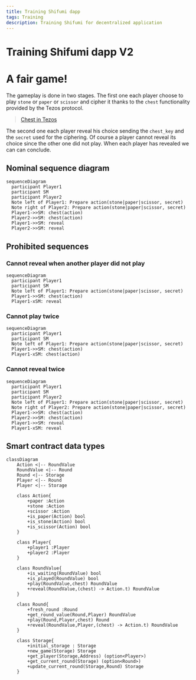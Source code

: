 ```yaml
---
title: Training Shifumi dapp
tags: Training
description: Training Shifumi for decentralized application
---
```


Training Shifumi dapp V2
===

# A fair game!

The gameplay is done in two stages. The first one each player choose to play `stone` or `paper` or `scissor`
and cipher it thanks to the `chest` functionality provided by the Tezos protocol.

> [Chest in Tezos]()

The second one each player reveal his choice sending the `chest_key` and the `secret` used for the ciphering.
Of course a player cannot reveal its choice since the other one did not play. When each player has revealed
we can can conclude.

## Nominal sequence diagram

```mermaid
sequenceDiagram
  participant Player1
  participant SM
  participant Player2
  Note left of Player1: Prepare action(stone|paper|scissor, secret)
  Note right of Player2: Prepare action(stone|paper|scissor, secret)
  Player1->>SM: chest(action)
  Player2->>SM: chest(action)
  Player1->>SM: reveal
  Player2->>SM: reveal
```

## Prohibited sequences

### Cannot reveal when another player did not play

```mermaid
sequenceDiagram
  participant Player1
  participant SM
  Note left of Player1: Prepare action(stone|paper|scissor, secret)
  Player1->>SM: chest(action)
  Player1-xSM: reveal
```

### Cannot play twice

```mermaid
sequenceDiagram
  participant Player1
  participant SM
  Note left of Player1: Prepare action(stone|paper|scissor, secret)
  Player1->>SM: chest(action)
  Player1-xSM: chest(action)
```

### Cannot reveal twice

```mermaid
sequenceDiagram
  participant Player1
  participant SM
  participant Player2
  Note left of Player1: Prepare action(stone|paper|scissor, secret)
  Note right of Player2: Prepare action(stone|paper|scissor, secret)
  Player1->>SM: chest(action)
  Player2->>SM: chest(action)
  Player1->>SM: reveal
  Player1-xSM: reveal
```

## Smart contract data types

```mermaid
classDiagram
    Action <|-- RoundValue
    RoundValue <|-- Round
    Round <|-- Storage
    Player <|-- Round
    Player <|-- Storage

    class Action{
        +paper :Action
        +stone :Action
        +scissor :Action
        +is_paper(Action) bool
        +is_stone(Action) bool
        +is_scissor(Action) bool
    }
            
    class Player{
        +player1 :Player 
        +player2 :Player
    }

    class RoundValue{
        +is_waiting(RoundValue) bool
        +is_played(RoundValue) bool
        +play(RoundValue,chest) RoundValue
        +reveal(RoundValue,(chest) -> Action.t) RoundValue
    }

    class Round{
        +fresh_round :Round
        +get_round_value(Round,Player) RoundValue
        +play(Round,Player,chest) Round
        +reveal(RoundValue,Player,(chest) -> Action.t) RoundValue
    }

    class Storage{
        +initial_storage : Storage
        +new_game(Storage) Storage
        +get_player(Storage,Address) (option<Player>)
        +get_current_round(Storage) (option<Round>)
        +update_current_round(Storage,Round) Storage
    }
```

